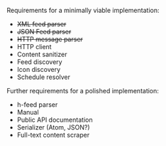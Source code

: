 Requirements for a minimally viable implementation:

- ~~XML feed parser~~
- ~~JSON Feed parser~~
- ~~HTTP message parser~~
- HTTP client
- Content sanitizer
- Feed discovery
- Icon discovery
- Schedule resolver

Further requirements for a polished implementation:

- h-feed parser
- Manual
- Public API documentation
- Serializer (Atom, JSON?)
- Full-text content scraper
